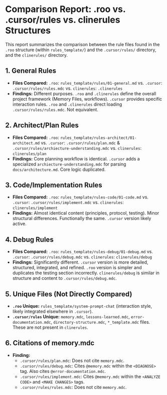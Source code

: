 # Comparison Report: .roo vs. .cursor/rules vs. clinerules Structures

This report summarizes the comparison between the rule files found in the `.roo` structure (within `rules_template/`) and the `.cursor/rules/` directory, and the `clinerules/` directory.

## 1. General Rules

*   **Files Compared:** `.roo`: `rules_template/rules/01-general.md` vs. `.cursor`: `.cursor/rules/rules.mdc` vs. `clinerules`: `.clinerules`
*   **Findings:** Different purposes. `.roo` and `.clinerules` define the overall project framework (Memory Files, workflows). `.cursor` provides specific interaction rules. `.roo` and `.clinerules` direct loading `.cursor/rules/rules.mdc`. Not equivalent.

## 2. Architect/Plan Rules

*   **Files Compared:** `.roo`: `rules_template/rules-architect/01-architect.md` vs. `.cursor`: `.cursor/rules/plan.mdc` & `.cursor/rules/archiecture-understanding.mdc` vs. `clinerules`: `clinerules/plan`
*   **Findings:** Core planning workflow is identical. `.cursor` adds a specialized `archiecture-understanding.mdc` for parsing `docs/architecture.md`. Core logic duplicated.

## 3. Code/Implementation Rules

*   **Files Compared:** `.roo`: `rules_template/rules-code/01-code.md` vs. `.cursor`: `.cursor/rules/implement.mdc` vs. `clinerules`: `clinerules/implement`
*   **Findings:** Almost identical content (principles, protocol, testing). Minor structural differences. Functionally the same. `.cursor` version likely active.

## 4. Debug Rules

*   **Files Compared:** `.roo`: `rules_template/rules-debug/01-debug.md` vs. `.cursor`: `.cursor/rules/debug.mdc` vs. `clinerules`: `clinerules/debug`
*   **Findings:** Significantly different. `.cursor` version is more detailed, structured, integrated, and refined. `.roo` version is simpler and duplicates the testing section incorrectly. `clinerules/debug` is similar in structure and content to `.cursor/rules/debug.mdc`.

## 5. Unique Files (Not Directly Compared)

*   **`.roo` Unique:** `rules_template/system-prompt-chat` (interaction style, likely integrated elsewhere in `.cursor`).
*   **`.cursor/rules` Unique:** `memory.mdc`, `lessons-learned.mdc`, `error-documentation.mdc`, `directory-structure.mdc`, `*_template.mdc` files. These are not present in `clinerules`.

## 6. Citations of memory.mdc

*   **Finding:**
    *   `.cursor/rules/plan.mdc`: Does not cite `memory.mdc`.
    *   `.cursor/rules/debug.mdc`: Cites `@memory.mdc` within the `<DIAGNOSE>` tag. Also cites `@error-documentation.mdc`.
    *   `.cursor/rules/implement.mdc`: Cites `@memory.mdc` within the `<ANALYZE CODE>` and `<MAKE CHANGES>` tags.
    *   `.cursor/rules/rules.mdc`: Does not cite `memory.mdc`.
